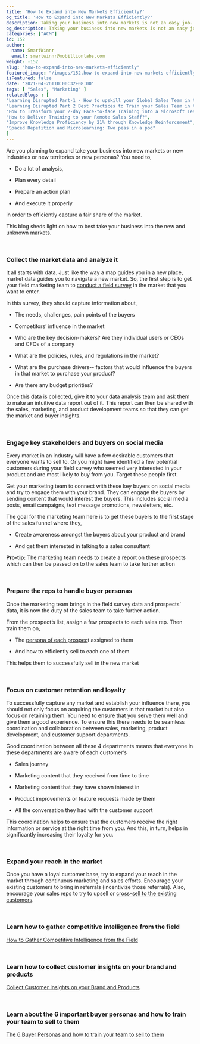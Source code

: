 ```yaml
---
title: 'How to Expand into New Markets Efficiently?'
og_title: 'How to Expand into New Markets Efficiently?'
description: Taking your business into new markets is not an easy job. It takes a lot of analysis, planning, and perfect execution. This blog sheds light on how you can efficiently enter new markets or industries
og_description: Taking your business into new markets is not an easy job. It takes a lot of analysis, planning, and perfect execution. This blog sheds light on how you can efficiently enter new markets or industries
categories: ["ACM"]
id: 152
author:
  name: SmartWinnr
  email: smartwinnr@mobillionlabs.com
weight: -152
slug: "how-to-expand-into-new-markets-efficiently"
featured_image: "/images/152.how-to-expand-into-new-markets-efficiently.jpeg"
isFeatured: false
date: '2021-04-26T10:00:32+08:00'
tags: [ "Sales", "Marketing" ]
relatedBlogs : [
"Learning Disrupted Part-1 - How to upskill your Global Sales Team in this Post Pandemic Virtual Environment",
"Learning Disrupted Part 2 Best Practices to Train your Sales Team in this Post-pandemic Virtual World",
"How to Transform your 2-day Face-to-face Training into a Microsoft Teams Virtual Training?",
"How to Deliver Training to your Remote Sales Staff?",
"Improve Knowledge Proficiency by 21% through Knowledge Reinforcement",
"Spaced Repetition and Microlearning: Two peas in a pod"
]
---
```


Are you planning to expand take your business into new markets or new industries or new territories or new personas? You need to,

-   Do a lot of analysis,
    
-   Plan every detail
    
-   Prepare an action plan
    
-   And execute it properly
    

in order to efficiently capture a fair share of the market.

  

This blog sheds light on how to best take your business into the new and unknown markets.

<br>

### **Collect the market data and analyze it**

It all starts with data. Just like the way a map guides you in a new place, market data guides you to navigate a new market. So, the first step is to get your field marketing team to [conduct a field survey](https://www.smartwinnr.com/post/how-to-gather-competitive-intelligence-from-the-field/) in the market that you want to enter.

  

In this survey, they should capture information about,

-   The needs, challenges, pain points of the buyers
    
-   Competitors’ influence in the market
    
-   Who are the key decision-makers? Are they individual users or CEOs and CFOs of a company
    
-   What are the policies, rules, and regulations in the market?
    
-   What are the purchase drivers-- factors that would influence the buyers in that market to purchase your product?
    
-   Are there any budget priorities?
    

  

Once this data is collected, give it to your data analysis team and ask them to make an intuitive data report out of it. This report can then be shared with the sales, marketing, and product development teams so that they can get the market and buyer insights.

<br>

### **Engage key stakeholders and buyers on social media**

Every market in an industry will have a few desirable customers that everyone wants to sell to. Or you might have identified a few potential customers during your field survey who seemed very interested in your product and are most likely to buy from you. Target these people first.

  

Get your marketing team to connect with these key buyers on social media and try to engage them with your brand. They can engage the buyers by sending content that would interest the buyers. This includes social media posts, email campaigns, text message promotions, newsletters, etc.

  

The goal for the marketing team here is to get these buyers to the first stage of the sales funnel where they,

-   Create awareness amongst the buyers about your product and brand
    
-   And get them interested in talking to a sales consultant
    

<div class="ml_pro_tip ml-margin-bottom20">

**Pro-tip:** The marketing team needs to create a report on these prospects which can then be passed on to the sales team to take further action

</div>
<br>

### **Prepare the reps to handle buyer personas**

Once the marketing team brings in the field survey data and prospects’ data, it is now the duty of the sales team to take further action.

  

From the prospect’s list, assign a few prospects to each sales rep. Then train them on,

-   The [persona of each prospec](https://www.smartwinnr.com/post/6-buyer-personas-and-how-to-train-your-team-to-sell/)t assigned to them
    
-   And how to efficiently sell to each one of them
    

  

This helps them to successfully sell in the new market

<br>

### **Focus on customer retention and loyalty**

To successfully capture any market and establish your influence there, you should not only focus on acquiring the customers in that market but also focus on retaining them. You need to ensure that you serve them well and give them a good experience. To ensure this there needs to be seamless coordination and collaboration between sales, marketing, product development, and customer support departments.

  

Good coordination between all these 4 departments means that everyone in these departments are aware of each customer’s

-   Sales journey
    
-   Marketing content that they received from time to time
    
-   Marketing content that they have shown interest in
    
-   Product improvements or feature requests made by them
    
-   All the conversation they had with the customer support
    

  

This coordination helps to ensure that the customers receive the right information or service at the right time from you. And this, in turn, helps in significantly increasing their loyalty for you.

<br>

### **Expand your reach in the market**

Once you have a loyal customer base, try to expand your reach in the market through continuous marketing and sales efforts. Encourage your existing customers to bring in referrals (incentivize those referrals). Also, encourage your sales reps to try to upsell or [cross-sell to the existing customers](https://www.smartwinnr.com/post/tips-to-drive-cross-selling/).

 <br> 


### **Learn how to gather competitive intelligence from the field**

[How to Gather Competitive Intelligence from the Field](https://smartwinnr.com/post/how-to-gather-competitive-intelligence-from-the-field/)

<br>

### **Learn how to collect customer insights on your brand and products**

[Collect Customer Insights on your Brand and Products](https://smartwinnr.com/post/customers-feedback-survey-to-collect-customer-insights-on-your-brand-and-products/)

<br>

### **Learn about the 6 important buyer personas and how to train your team to sell to them**

[The 6 Buyer Personas and how to train your team to sell to them](https://smartwinnr.com/post/6-buyer-personas-and-how-to-train-your-team-to-sell/)